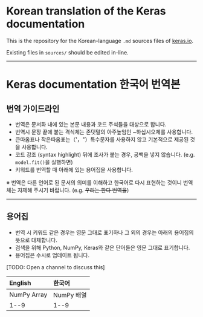 # Korean translation of the Keras documentation

This is the repository for the Korean-language `.md` sources files of [keras.io](https://keras.io).

Existing files in `sources/` should be edited in-line.

---

# Keras documentation 한국어 번역본


## 번역 가이드라인

- 번역은 문서화 내에 있는 본문 내용과 코드 주석들을 대상으로 합니다.
- 번역시 문장 끝에 붙는 격식체는 존댓말의 아주높임인 ~하십시오체를 사용합니다.
- 큰따옴표나 작은따옴표는（'，"）특수문자를 사용하지 않고 기본적으로 제공된 것을 사용합니다.
- 코드 강조 (syntax highlight) 뒤에 조사가 붙는 경우, 공백을 넣지 않습니다. (e.g. `model.fit()`을 실행하면)
- 키워드를 번역할 때 아래에 있는 용어집을 사용합니다.

※ 번역은 다른 언어로 된 문서의 의미를 이해하고 한국어로 다시 표현하는 것이니 번역체는 자제해 주시기 바랍니다. (e.g. ~~우리는 한다 번역을~~)

---

## 용어집

- 번역 시 키워드 같은 경우는 영문 그대로 표기하나 그 외의 경우는 아래의 용어집의 뜻으로 대체합니다.
- 검색을 위해 Python, NumPy, Keras와 같은 단어들은 영문 그대로 표기합니다.
- 용어집은 수시로 업데이트 됩니다.

[TODO: Open a channel to discuss this]

| English            | 한국어                 |
|:-------------------|:-----------------------|
| NumPy Array        | NumPy 배열             |
| 1--9               | 1--9                   |
